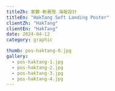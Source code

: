 ```yaml
---
titleZh: 客聽·軟著陸 海報設計
titleEn: "HakTang Soft Landing Poster"
clientZh: "HakTang"
clientEn: "HakTang"
date: 2024-04-12
category: graphic

thumb: pos-haktang-0.jpg
gallery:
  - pos-haktang-1.jpg
  - pos-haktang-2.jpg
  - pos-haktang-3.jpg
  - pos-haktang-4.jpg
---
```

